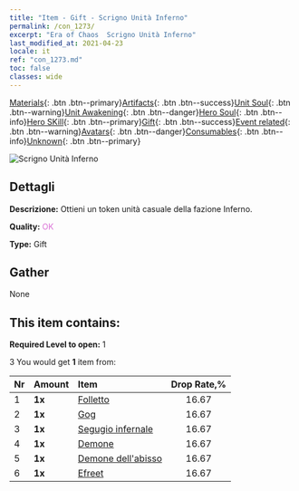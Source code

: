 ```yaml
---
title: "Item - Gift - Scrigno Unità Inferno"
permalink: /con_1273/
excerpt: "Era of Chaos  Scrigno Unità Inferno"
last_modified_at: 2021-04-23
locale: it
ref: "con_1273.md"
toc: false
classes: wide
---
```

 [Materials](/ItemsIT/){: .btn .btn--primary}[Artifacts](/ItemsIT/Artifacts/){: .btn .btn--success}[Unit Soul](/ItemsIT/UnitSoul/){: .btn .btn--warning}[Unit Awakening](/ItemsIT/UnitAwakening/){: .btn .btn--danger}[Hero Soul](/ItemsIT/HeroSoul/){: .btn .btn--info}[Hero SKill](/ItemsIT/HeroSkill/){: .btn .btn--primary}[Gift](/ItemsIT/Gift/){: .btn .btn--success}[Event related](/ItemsIT/Events/){: .btn .btn--warning}[Avatars](/ItemsIT/Avatars/){: .btn .btn--danger}[Consumables](/ItemsIT/Consumables/){: .btn .btn--info}[Unknown](/ItemsIT/Unknown/){: .btn .btn--primary}

 ![Scrigno Unità Inferno](/images/t/i_904005.png)

## Dettagli
 **Descrizione:** Ottieni un token unità casuale della fazione Inferno.

 **Quality:** <span style="color: #DA70D6">OK</span>

 **Type:** Gift

## Gather

  None

## This item contains:

 **Required Level to open:** 1

 3 You would get **1** item  from:

  | Nr | Amount |     Item    | Drop Rate,% |
  |:---|:-------|:------------|:---------:|
  | 1 |  **1x** | [Folletto](/ItemsIT/unt_226/) | 16.67 | 
  | 2 |  **1x** | [Gog](/ItemsIT/unt_227/) | 16.67 | 
  | 3 |  **1x** | [Segugio infernale](/ItemsIT/unt_228/) | 16.67 | 
  | 4 |  **1x** | [Demone](/ItemsIT/unt_229/) | 16.67 | 
  | 5 |  **1x** | [Demone dell'abisso](/ItemsIT/unt_230/) | 16.67 | 
  | 6 |  **1x** | [Efreet](/ItemsIT/unt_231/) | 16.67 | 
